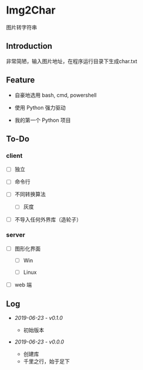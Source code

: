 # Img2Char

图片转字符串

## Introduction

非常简陋，输入图片地址，在程序运行目录下生成char.txt

## Feature

* 自豪地选用 bash, cmd, powershell

* 使用 Python 强力驱动

* 我的第一个 Python 项目

## To-Do

### client

* [ ] 独立

* [ ] 命令行

* [ ] 不同转换算法

    * [ ] 灰度

* [ ] 不导入任何外界库（造轮子）

### server

* [ ] 图形化界面

    * [ ] Win

    * [ ] Linux

* [ ] web 端

## Log

* *2019-06-23 - v0.1.0*
    * 初始版本

* *2019-06-23 - v0.0.0*
    * 创建库
    * 千里之行，始于足下